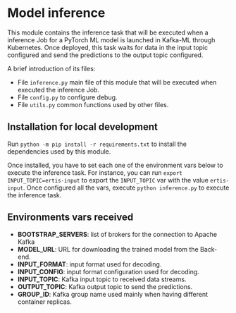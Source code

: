 # Model inference

This module contains the inference task that will be executed when a inference Job for a PyTorch ML model is launched in Kafka-ML through Kubernetes. Once deployed, this task waits for data in the input topic configured and send the predictions to the output topic configured.

A brief introduction of its files:
- File `inference.py` main file of this module that will be executed when executed the inference Job.
- File `config.py` to configure debug.
- File `utils.py` common functions used by other files.

## Installation for local development
Run `python -m pip install -r requirements.txt` to install the dependencies used by this module. 

Once installed, you have to set each one of the environment vars below to execute the inference task. For instance, you can run `export INPUT_TOPIC=ertis-input` to export the `INPUT_TOPIC` var with the value `ertis-input`. Once configured all the vars, execute `python inference.py` to execute the inference task.

## Environments vars received

- **BOOTSTRAP_SERVERS**: list of brokers for the connection to Apache Kafka
- **MODEL_URL**: URL for downloading the trained model from the Back-end.
- **INPUT_FORMAT**: input format used for decoding.
- **INPUT_CONFIG**: input format configuration used for decoding.
- **INPUT_TOPIC**: Kafka input topic to received data streams.
- **OUTPUT_TOPIC**: Kafka output topic to send the predictions.
- **GROUP_ID**: Kafka group name used mainly when having different container replicas.
